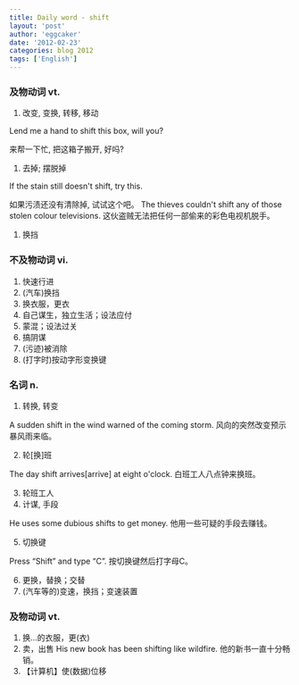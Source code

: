 ```yaml
---
title: Daily word - shift 
layout: 'post'
author: 'eggcaker'
date: '2012-02-23'
categories: blog 2012
tags: ['English']
---
```



### 及物动词 vt.

  1. 改变, 变换, 转移, 移动 

Lend me a hand to shift this box, will you?

来帮一下忙, 把这箱子搬开, 好吗?

  1. 去掉; 摆脱掉 

If the stain still doesn't shift, try this.

如果污渍还没有清除掉, 试试这个吧。 The thieves couldn't shift any of those stolen colour
televisions. 这伙盗贼无法把任何一部偷来的彩色电视机脱手。

  1. 换挡 

### 不及物动词 vi.

  1. 快速行进 
  2. (汽车)换挡 
  3. 换衣服，更衣 
  4. 自己谋生，独立生活；设法应付 
  5. 蒙混；设法过关 
  6. 搞阴谋 
  7. (污迹)被消除 
  8. (打字时)按动字形变换键 

### 名词 n.

  1. 转换, 转变 

A sudden shift in the wind warned of the coming storm. 风向的突然改变预示暴风雨来临。

  2. 轮[换]班 

The day shift arrives[arrive] at eight o'clock. 白班工人八点钟来换班。

  3. 轮班工人 
  4. 计谋, 手段 

He uses some dubious shifts to get money. 他用一些可疑的手段去赚钱。

  5. 切换键 

Press “Shift” and type “C”. 按切换键然后打字母C。

  6. 更换，替换；交替 
  7. (汽车等的)变速，换挡；变速装置 

### 及物动词 vt.

  1. 换…的衣服，更(衣) 
  2. 卖，出售 His new book has been shifting like wildfire. 他的新书一直十分畅销。 
  3. 【计算机】使(数据)位移 

